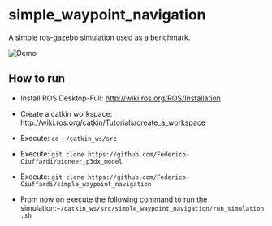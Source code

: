 # simple_waypoint_navigation 

A simple ros-gazebo simulation used as a benchmark.

![Demo](https://i.imgur.com/NBNOHI1.gif)

## How to run

* Install ROS Desktop-Full: http://wiki.ros.org/ROS/Installation

* Create a catkin workspace: http://wiki.ros.org/catkin/Tutorials/create_a_workspace

* Execute: `cd ~/catkin_ws/src`

* Execute: `git clone https://github.com/Federico-Ciuffardi/pioneer_p3dx_model`

* Execute: `git clone https://github.com/Federico-Ciuffardi/simple_waypoint_navigation`

* From now on execute the following command to run the simulation:`~/catkin_ws/src/simple_waypoint_navigation/run_simulation.sh`
